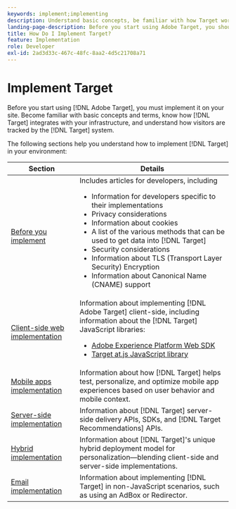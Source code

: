 ```yaml
---
keywords: implement;implementing
description: Understand basic concepts, be familiar with how Target works and integrates with your infrastructure, and understand how visitors are tracked.
landing-page-description: Before you start using Adobe Target, you should implement it on your site, understand a few basic concepts and terms, and be familiar with how Target works.
title: How Do I Implement Target?
feature: Implementation
role: Developer
exl-id: 2ad3d33c-467c-48fc-8aa2-4d5c21708a71
---
```

# Implement Target

Before you start using [!DNL Adobe Target], you must implement it on your site. Become familiar with basic concepts and terms, know how [!DNL Target] integrates with your infrastructure, and understand how visitors are tracked by the [!DNL Target] system.

The following sections help you understand how to implement [!DNL Target] in your environment:

|Section|Details|
| --- | --- |
|[Before you implement](c-considerations-before-you-implement-target/considerations-before-you-implement-target.md)|Includes articles for developers, including<ul><li>Information for developers specific to their implementations</li><li>Privacy considerations</li><li>Information about cookies<li>A list of the various methods that can be used to get data into [!DNL Target]</li><li>Security considerations</li><li>Information about TLS (Transport Layer Security) Encryption</li><li>Information about Canonical Name (CNAME) support</li></ul>|
|[Client-side web implementation](/help/c-implementing-target/c-implementing-target-for-client-side-web/implement-target-for-client-side-web.md)|Information about implementing [!DNL Adobe Target] client-side, including information about the [!DNL Target] JavaScript libraries:<ul><li>[Adobe Experience Platform Web SDK](/help/c-implementing-target/c-implementing-target-for-client-side-web/aep-web-sdk.md)</li><li>[Target at.js JavaScript library](/help/c-implementing-target/c-implementing-target-for-client-side-web/c-how-atjs-works/how-atjs-works.md)</li></ul>|
|[Mobile apps implementation](/help/c-target-mobile-app/target-mobile-app.md)|Information about how [!DNL Target] helps test, personalize, and optimize mobile app experiences based on user behavior and mobile context.|
|[Server-side implementation](/help/c-implementing-target/c-api-and-sdk-overview/api-and-sdk-overview.md)|Information about [!DNL Target] server-side delivery APIs, SDKs, and [!DNL Target Recommendations] APIs.|
|[Hybrid implementation](/help/c-implementing-target/hybrid-implementation.md)|Information about [!DNL Target]'s unique hybrid deployment model for personalization&mdash;blending client-side and server-side implementations.|
|[Email implementation](c-non-javascript-based-implementation/non-javascript-based-implementation.md)|Information about implementing [!DNL Target] in non-JavaScript scenarios, such as using an AdBox or Redirector.|
